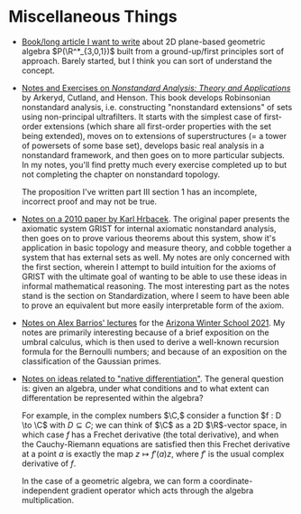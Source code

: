 # Miscellaneous Things

* [Book/long article I want to write](/assets/files/notes/plane-geometry.pdf)
    about 2D plane-based geometric algebra $P(\R^*_{3,0,1})$
    built from a ground-up/first principles sort of approach.
    Barely started, but I think you can sort of understand the concept.

* [Notes and Exercises on _Nonstandard Analysis: Theory and Applications_](/assets/files/notes/Arkeryd_Cutland_Henson.1997.pdf)
    by Arkeryd, Cutland, and Henson.
  This book develops Robinsonian nonstandard analysis,
    i.e. constructing "nonstandard extensions" of sets
    using non-principal ultrafilters.
  It starts with the simplest case of first-order extensions
    (which share all first-order properties with the set being extended),
    moves on to extensions of superstructures
    (= a tower of powersets of some base set),
    develops basic real analysis in a nonstandard framework,
    and then goes on to more particular subjects.
  In my notes, you'll find pretty much every exercise completed
    up to but not completing the chapter on nonstandard topology.

  The proposition I've written part III section 1
    has an incomplete, incorrect proof
    and may not be true.

* [Notes on a 2010 paper by Karl Hrbacek](/assets/files/notes/Hrbacek.2010.pdf).
  The original paper presents the axiomatic system GRIST
    for internal axiomatic nonstandard analysis,
  then goes on to prove various theorems about this system,
    show it's application in basic topology and measure theory,
    and cobble together a system that has external sets as well.
  My notes are only concerned with the first section,
    wherein I attempt to build intuition for the axioms of GRIST
    with the ultimate goal of wanting to be able to use these ideas
    in informal mathematical reasoning.
  The most interesting part as the notes stand
    is the section on Standardization,
    where I seem to have been able to prove an equivalent
    but more easily interpretable form of the axiom.

* [Notes on Alex Barrios' lectures](/assets/files/notes/Barrios.AWS.2021.pdf)
    for the [Arizona Winter School 2021](https://www.math.arizona.edu/~swc/aws/2021/index.html).
  My notes are primarily interesting
    because of a brief exposition on the umbral calculus,
    which is then used to derive a well-known recursion formula
    for the Bernoulli numbers;
    and because of an exposition on the classification of the Gaussian primes.

* [Notes on ideas related to "native differentiation"](/assets/files/notes/native-differentiation.pdf).
  The general question is:
    given an algebra,
    under what conditions and to what extent can differentation
    be represented within the algebra?

  For example, in the complex numbers $\C,$
    consider a function $f : D \to \C$ with $D \subseteq C$;
    we can think of $\C$ as a 2D $\R$-vector space,
    in which case $f$ has a Frechet derivative (the total derivative),
    and when the Cauchy-Riemann equations are satisfied
    then this Frechet derivative at a point $a$
    is exactly the map $z \mapsto f'(a)z,$
    where $f'$ is the usual complex derivative of $f.$

  In the case of a geometric algebra,
    we can form a coordinate-independent gradient operator
    which acts through the algebra multiplication.
